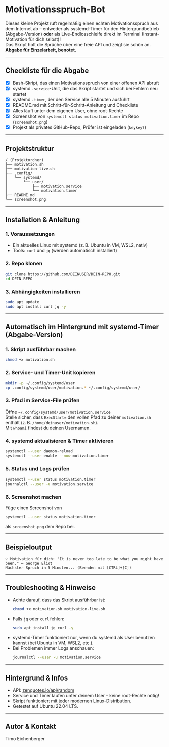 # Motivationsspruch-Bot 

Dieses kleine Projekt ruft regelmäßig einen echten Motivationsspruch aus dem Internet ab – entweder als systemd-Timer für den Hintergrundbetrieb (Abgabe-Version) **oder** als Live-Endlosschleife direkt im Terminal (Instant-Motivation für dich selbst)!  
Das Skript holt die Sprüche über eine freie API und zeigt sie schön an.  
**Abgabe für Einzelarbeit, benotet.**

---

##  Checkliste für die Abgabe

- [x] Bash-Skript, das einen Motivationsspruch von einer offenen API abruft
- [x] systemd `.service`-Unit, die das Skript startet und sich bei Fehlern neu startet
- [x] systemd `.timer`, der den Service alle 5 Minuten ausführt
- [x] README.md mit Schritt-für-Schritt-Anleitung und Checkliste
- [x] Alles läuft unter dem eigenen User, ohne root-Rechte
- [x] Screenshot von `systemctl status motivation.timer` im Repo (`screenshot.png`)
- [x] Projekt als privates GitHub-Repo, Prüfer ist eingeladen (`keykey7`)

---

##  Projektstruktur

```
/ (Projektordner)
├── motivation.sh                
├── motivation-live.sh           
├── .config/
│   └── systemd/
│       └── user/
│           ├── motivation.service
│           └── motivation.timer
├── README.md
└── screenshot.png
```

---

##  **Installation & Anleitung**

### 1. Voraussetzungen

- Ein aktuelles Linux mit systemd (z. B. Ubuntu in VM, WSL2, nativ)
- Tools: `curl` und `jq` (werden automatisch installiert)

### 2. Repo klonen

```bash
git clone https://github.com/DEINUSER/DEIN-REPO.git
cd DEIN-REPO
```

### 3. Abhängigkeiten installieren

```bash
sudo apt update
sudo apt install curl jq -y
```

---

##  Automatisch im Hintergrund mit systemd-Timer (Abgabe-Version)

### 1. Skript ausführbar machen

```bash
chmod +x motivation.sh
```

### 2. Service- und Timer-Unit kopieren

```bash
mkdir -p ~/.config/systemd/user
cp .config/systemd/user/motivation.* ~/.config/systemd/user/
```

### 3. Pfad im Service-File prüfen

Öffne `~/.config/systemd/user/motivation.service`  
Stelle sicher, dass `ExecStart=` den vollen Pfad zu deiner `motivation.sh` enthält (z. B. `/home/deinuser/motivation.sh`).  
Mit `whoami` findest du deinen Usernamen.

### 4. systemd aktualisieren & Timer aktivieren

```bash
systemctl --user daemon-reload
systemctl --user enable --now motivation.timer
```

### 5. Status und Logs prüfen

```bash
systemctl --user status motivation.timer
journalctl --user -u motivation.service
```

### 6. Screenshot machen

Füge einen Screenshot von

```bash
systemctl --user status motivation.timer
```

als `screenshot.png` dem Repo bei.

---

##  Beispieloutput

```
💡 Motivation für dich: "It is never too late to be what you might have been." – George Eliot
Nächster Spruch in 5 Minuten... (Beenden mit [CTRL]+[C])
```

---

##  Troubleshooting & Hinweise

- Achte darauf, dass das Skript ausführbar ist:
  ```bash
  chmod +x motivation.sh motivation-live.sh
  ```
- Falls `jq` oder `curl` fehlen:
  ```bash
  sudo apt install jq curl -y
  ```
- systemd-Timer funktioniert nur, wenn du systemd als User benutzen kannst (bei Ubuntu in VM, WSL2, etc.).
- Bei Problemen immer Logs anschauen:
  ```bash
  journalctl --user -u motivation.service
  ```

---

##  Hintergrund & Infos

- API: [zenquotes.io/api/random](https://zenquotes.io/api/random)
- Service und Timer laufen unter deinem User – keine root-Rechte nötig!
- Skript funktioniert mit jeder modernen Linux-Distribution.
- Getestet auf Ubuntu 22.04 LTS.

---

##  Autor & Kontakt

Timo Eichenberger